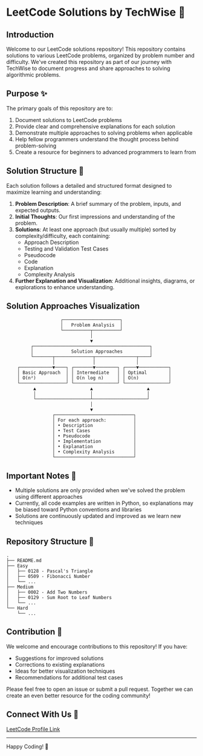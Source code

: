 # LeetCode Solutions by TechWise 🚀

## Introduction

Welcome to our LeetCode solutions repository! This repository contains solutions to various LeetCode problems, organized by problem number and difficulty. We've created this repository as part of our journey with TechWise to document progress and share approaches to solving algorithmic problems.

## Purpose ✨

The primary goals of this repository are to:

1. Document solutions to LeetCode problems
2. Provide clear and comprehensive explanations for each solution
3. Demonstrate multiple approaches to solving problems when applicable
4. Help fellow programmers understand the thought process behind problem-solving
5. Create a resource for beginners to advanced programmers to learn from

## Solution Structure 📝

Each solution follows a detailed and structured format designed to maximize learning and understanding:

1. **Problem Description**: A brief summary of the problem, inputs, and expected outputs.
2. **Initial Thoughts**: Our first impressions and understanding of the problem.
3. **Solutions**: At least one approach (but usually multiple) sorted by complexity/difficulty, each containing:
   - Approach Description
   - Testing and Validation Test Cases
   - Pseudocode
   - Code
   - Explanation
   - Complexity Analysis
4. **Further Explanation and Visualization**: Additional insights, diagrams, or explorations to enhance understanding.

## Solution Approaches Visualization

```
                    ┌─────────────────────┐
                    │   Problem Analysis  │
                    └──────────┬──────────┘
                               │
                               ▼
         ┌───────────────────────────────────────────┐
         │              Solution Approaches          │
         └───────┬──────────────┬───────────────┬────┘
                 │              │               │
    ┌────────────▼────┐ ┌───────▼────────┐ ┌────▼───────────┐
    │ Basic Approach  │ │ Intermediate   │ │ Optimal        │
    │ O(n²)           │ │ O(n log n)     │ │ O(n)           │
    └─────────────────┘ └────────────────┘ └────────────────┘
          ▲                    ▲                    ▲
          │                    │                    │
          └────────────────────┴────────────────────┘
                               │
                               ▼
                 ┌─────────────────────────────┐
                 │ For each approach:          │
                 │ • Description               │
                 │ • Test Cases                │
                 │ • Pseudocode                │
                 │ • Implementation            │
                 │ • Explanation               │
                 │ • Complexity Analysis       │
                 └─────────────────────────────┘
```

## Important Notes 📌

- Multiple solutions are only provided when we've solved the problem using different approaches
- Currently, all code examples are written in Python, so explanations may be biased toward Python conventions and libraries
- Solutions are continuously updated and improved as we learn new techniques

## Repository Structure 📂

```
.
├── README.md
├── Easy
│   ├── 0128 - Pascal's Triangle
│   ├── 0509 - Fibonacci Number
│   └── ...
├── Medium
│   ├── 0002 - Add Two Numbers
│   ├── 0129 - Sum Root to Leaf Numbers
│   └── ...
└── Hard
    └── ...
```

## Contribution 🤝

We welcome and encourage contributions to this repository! If you have:

- Suggestions for improved solutions
- Corrections to existing explanations
- Ideas for better visualization techniques
- Recommendations for additional test cases

Please feel free to open an issue or submit a pull request. Together we can create an even better resource for the coding community!

## Connect With Us 🔗

[LeetCode Profile Link](https://leetcode.com/TechWise/)

---

Happy Coding! 🚀
